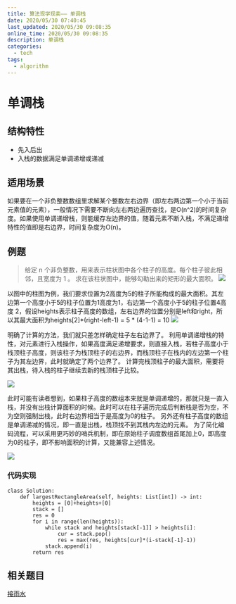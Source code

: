 ```yaml
---
title: 算法现学现卖—— 单调栈
date: 2020/05/30 07:40:45
last_updated: 2020/05/30 09:08:35
online_time: 2020/05/30 09:08:35
description: 单调栈
categories:
  - tech
tags:
  - algorithm
---
```


# 单调栈

## 结构特性
* 先入后出
* 入栈的数据满足单调递增或递减

## 适用场景
如果要在一个非负整数数组里求解某个整数左右边界（即左右两边第一个小于当前元素值的元素），一般情况下需要不断向左右两边遍历查找，是O(n^2)的时间复杂度。如果使用单调递增栈，则能缓存左边界的值，随着元素不断入栈，不满足递增特性的值即是右边界，时间复杂度为O(n)。

## 例题
> 给定 n 个非负整数，用来表示柱状图中各个柱子的高度。每个柱子彼此相邻，且宽度为 1 。
求在该柱状图中，能够勾勒出来的矩形的最大面积。
![](https://img.yangrunwei.com/article-img/20200530/862e9f58-2ea5-4cde-975e-77280cf8a1f3--largest-rectangle-in-histogram.jpg)

以图中的柱图为例，我们要求位置为2高度为5的柱子所能构成的最大面积。其左边第一个高度小于5的柱子位置为1高度为1，右边第一个高度小于5的柱子位置4高度 2，假设heights表示柱子高度的数组，左右边界的位置分别是left和right，所以其最大面积为heights[2]*(right-left-1) = 5 * (4-1-1) = 10
![](https://img.yangrunwei.com/article-img/20200530/ddc69660-5db7-41e5-baff-74922cfa6baa--边界及计算方法.jpg)

明确了计算的方法，我们就只差怎样确定柱子左右边界了。
利用单调递增栈的特性，对元素进行入栈操作，如果高度满足递增要求，则直接入栈，若柱子高度小于栈顶柱子高度，则该柱子为栈顶柱子的右边界，而栈顶柱子在栈内的左边第一个柱子为其左边界，此时就确定了两个边界了。
计算完栈顶柱子的最大面积，需要将其出栈，待入栈的柱子继续去新的栈顶柱子比较。

![](https://img.yangrunwei.com/article-img/20200530/bb6e68a9-d87f-4233-812f-df03252919fd--单调栈过程.jpg)

此时可能有读者想到，如果柱子高度的数组本来就是单调递增的，那就只是一直入栈，并没有出栈计算面积的时候。此时可以在柱子遍历完成后判断栈是否为空，不为空则强制出栈，此时右边界相当于是高度为0的柱子。
另外还有柱子高度的数组是单调递减的情况，即一直是出栈，栈顶找不到其栈内左边的元素。
为了简化编码流程，可以采用更巧妙的哨兵机制，即在原始柱子调度数组首尾加上0，即高度为0的柱子，即不影响面积的计算，又能兼容上述情况。

![](https://img.yangrunwei.com/article-img/20200530/aa6743e7-1057-4e63-a46e-792205dda3d6--哨兵单调栈.jpg)

### 代码实现
```python3
class Solution:
    def largestRectangleArea(self, heights: List[int]) -> int:
        heights = [0]+heights+[0]
        stack = []
        res = 0
        for i in range(len(heights)):
            while stack and heights[stack[-1]] > heights[i]:
                cur = stack.pop()
                res = max(res, heights[cur]*(i-stack[-1]-1))
            stack.append(i)
        return res
```

## 相关题目
[接雨水](https://leetcode-cn.com/problems/trapping-rain-water/)
